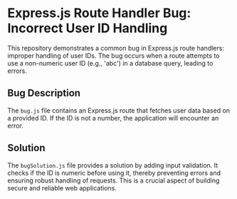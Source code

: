 # Express.js Route Handler Bug: Incorrect User ID Handling

This repository demonstrates a common bug in Express.js route handlers: improper handling of user IDs. The bug occurs when a route attempts to use a non-numeric user ID (e.g., 'abc') in a database query, leading to errors.

## Bug Description
The `bug.js` file contains an Express.js route that fetches user data based on a provided ID.  If the ID is not a number, the application will encounter an error. 

## Solution
The `bugSolution.js` file provides a solution by adding input validation.  It checks if the ID is numeric before using it, thereby preventing errors and ensuring robust handling of requests.  This is a crucial aspect of building secure and reliable web applications.